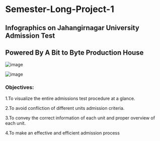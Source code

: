 # Semester-Long-Project-1
## Infographics on Jahangirnagar University Admission Test
## Powered By A Bit to Byte Production House

![image](https://user-images.githubusercontent.com/45651547/206245436-15c85190-57cb-4312-8735-81424f701673.png)

![image](https://user-images.githubusercontent.com/45651547/206245597-bf3c6b53-7fdd-4561-bbf3-74ccc07ccb30.png)

### Objectives:
  1.To visualize the entire admissions test procedure at a glance.
  
  2.To avoid confliction of different units admission criteria.
  
  3.To convey the correct information of each unit and proper overview of each unit.
  
  4.To make an effective and efficient admission process
  

 
